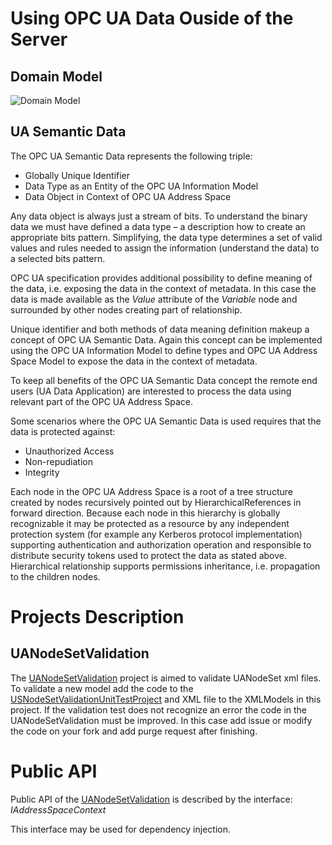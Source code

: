 
# Using OPC UA Data Ouside of the Server
## Domain Model

![Domain Model](\Media\UADataIntegrationServices.Domain.png)

## UA Semantic Data

The OPC UA Semantic Data represents the following triple:

* Globally Unique Identifier   
* Data Type as an Entity of the OPC UA Information Model   
* Data Object in Context of OPC UA Address Space   

Any data object is always just a stream of bits. To understand the binary data we must have defined a data type – a description how to create an appropriate bits pattern. Simplifying, the data type determines a set of valid values and rules needed to assign the information (understand the data) to a selected bits pattern.

OPC UA specification provides additional possibility to define meaning of the data, i.e. exposing the data in the context of metadata. In this case the data is made available as the *Value* attribute of the *Variable* node and surrounded by other nodes creating part of relationship.

Unique identifier and both methods of data meaning definition makeup a concept of OPC UA Semantic Data. Again this concept can be implemented using the OPC UA Information Model to define types and OPC UA Address Space Model to expose the data in the context of metadata.

To keep all benefits of the OPC UA Semantic Data concept the remote end users (UA Data Application) are interested to process the data using relevant part of the OPC UA Address Space.

Some scenarios where the OPC UA Semantic Data is used requires that the data is protected against:

* Unauthorized Access  
* Non-repudiation
* Integrity

Each node in the OPC UA Address Space is a root of a tree structure created by nodes recursively pointed out by HierarchicalReferences in forward direction. Because each node in this hierarchy is globally recognizable it may be protected as a resource by any independent protection system (for example any Kerberos protocol implementation) supporting authentication and authorization operation and responsible to distribute security tokens used to protect the data as stated above. Hierarchical relationship supports permissions inheritance, i.e. propagation to the children nodes.

# Projects Description

## UANodeSetValidation


The [UANodeSetValidation](https://github.com/mpostol/OPC-UA-OOI/tree/master/SemanticDataSolution/UANodeSetValidation) project is aimed to validate UANodeSet xml files.
To validate a new model add the code to the [USNodeSetValidationUnitTestProject](https://github.com/mpostol/OPC-UA-OOI/tree/master/SemanticDataSolution/USNodeSetValidationUnitTestProject)
and XML file to the XMLModels in this project. If the validation test does not recognize an error the code in the UANodeSetValidation must be improved.
In this case add issue or modify the code on your fork and add purge request after finishing.

# Public API

Public API of the [UANodeSetValidation](https://github.com/mpostol/OPC-UA-OOI/tree/master/SemanticDataSolution/UANodeSetValidation) is described by the interface:
*IAddressSpaceContext*

This interface may be used for dependency injection.
